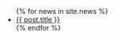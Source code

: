 <ul>
  {% for news in site.news %}
    <li>
      <a href="{{ post.url }}">{{ post.title }}</a>
    </li>
  {% endfor %}
</ul>
